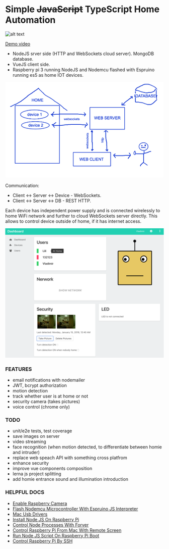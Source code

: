 # Simple ~~JavaScript~~ TypeScript Home Automation
![alt text](/client/public/favicon.ico "logo")

[Demo video](https://youtu.be/lrV0SyhGV-c)

- NodeJS srver side (HTTP and WebSockets cloud server). MongoDB database.
- VueJS client side.
- Raspberry pi 3 running NodeJS and Nodemcu flashed with Espruino running es5 as home IOT devices.


![alt text](/docs/images/schema.png "schema")


Communication:
- Client <-> Server <-> Device - WebSockets.
- Client <-> Server <-> DB - REST HTTP.

Each device has independent power supply and is connected wirelessly to home WiFi network and further to cloud WebSockets server directly. This allows to control device outside of home, if it has internet access.

![alt text](/docs/images/ui.png "user interface")

### FEATURES
- email notifications with nodemailer
- JWT, bcrypt authorization
- motion detection
- track whether user is at home or not
- security camera (takes pictures)
- voice control (chrome only)

### TODO
- unit/e2e tests, test coverage
- save images on server
- video streaming
- face recognition (when motion detected, to differentiate between homie and intruder)
- replace web speach API with something cross platfrom
- enhance security
- improve vue components composition
- lerna js project splitting
- add homie entrance sound and illumination introduction

### HELPFUL DOCS
- [Enable Raspberry Camera](/docs/enableRaspberryCamera.md)
- [Flash Nodemcu Microcontroller With Espruino JS Interpreter](/docs/flashNodemcuEspruino.md)
- [Mac Usb Drivers](/docs/macUsbDrivers.md)
- [Install Node JS On Raspberry Pi](/docs/nodeRaspberryInstalation.md)
- [Control Node Processes With Forver](/docs/nodeProcessWithForever.md)
- [Control Raspberry Pi From Mac With Remote Screen](/docs/raspberryMacRemoteScreen.md)
- [Run Node JS Script On Raspberry Pi Boot](/docs/raspberryRunNodeScriptOnBoot.md)
- [Control Raspberry Pi By SSH](/docs/raspberrySshControl.md)
